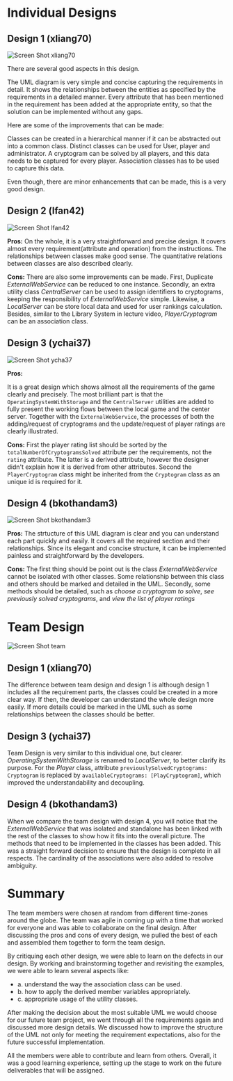# Individual Designs

## Design 1 (xliang70)

![Screen Shot xliang70](media/xliang70.png)

There are several good aspects in this design.

The UML diagram is very simple and concise capturing the requirements in detail. It shows the relationships between the entities as specified by the requirements in a detailed manner. Every attribute that has been mentioned in the requirement has been added at the appropriate entity, so that the solution can be implemented without any gaps.

Here are some of the improvements that can be made:

Classes can be created in a hierarchical manner if it can be abstracted out into a common class. Distinct classes can be used for User, player and administrator. A cryptogram can be solved by all players, and this data needs to be captured for every player. Association classes has to be used to capture this data.

Even though, there are minor enhancements that can be made, this is a very good design.

## Design 2 (lfan42)

![Screen Shot lfan42](media/lfan42.png)

**Pros:**
On the whole, it is a very straightforward and precise design. It covers almost every requirement(attribute and operation) from the instructions. The relationships between classes make good sense. The quantitative relations between classes are also described clearly.

**Cons:**
There are also some improvements can be made. First, Duplicate *ExternalWebService* can be reduced to one instance. Secondly, an extra utility class *CentralServer* can be used to assign identifiers to cryptograms, keeping the responsibility of *ExternalWebService* simple. Likewise, a *LocalServer* can be store local data and used for user rankings calculation. Besides, similar to the Library System in lecture video, *PlayerCryptogram* can be an association class.

## Design 3 (ychai37)

![Screen Shot ycha37](media/ychai37.png)

**Pros:**

It is a great design which shows almost all the requirements of the game clearly and precisely. The most brilliant part is that the `OperatingSystemWithStorage` and the `CentralServer` utilities are added to fully present the working flows between the local game and the center server. Together with the `ExternalWebService`, the processes of both the adding/request of cryptograms and the update/request of player ratings are clearly illustrated.

**Cons:**
First the player rating list should be sorted by the `totalNumberOfCryptogramsSolved` attribute per the requirements, not the `rating` attribute. The latter is a derived attribute, however the designer didn't explain how it is derived from other attributes. Second the `PlayerCryptogram` class might be inherited from the `Cryptogram` class as an unique id is required for it.

## Design 4 (bkothandam3)

![Screen Shot bkothandam3](media/bkothandam3.png)

**Pros:**
The strtucture of this UML diagram is clear and you can understand each part quickly and easily. It covers all the required section and their relationships. Since its elegant and concise structure, it can be implemented painless and straightforward by the developers.

**Cons:**
The first thing should be point out is the class *ExternalWebService* cannot be isolated with other classes. Some relationship between this class and others should be marked and detailed in the UML. Secondly, some methods should be detailed, such as *choose a cryptogram to solve*, *see previously solved cryptograms*, and *view the list of player ratings*

# Team Design

![Screen Shot team](media/team.png)
## Design 1 (xliang70)

The difference between team design and design 1 is although design 1 includes all the requirement parts, the classes could be created in a more clear way. If then, the developer can understand the whole design more easily. If more details could be marked in the UML such as some relationships between the classes should be better. 

## Design 3 (ychai37)

Team Design is very similar to this individual one, but clearer. *OperatingSystemWithStorage* is renamed to *LocalServer*, to better clarify its purpose. For the *Player* class, attribute `previouslySolvedCryptograms: Cryptogram` is replaced by `availableCryptograms: [PlayCryptogram]`, which improved the understandability and decoupling.

## Design 4 (bkothandam3)

When we compare the team design with design 4, you will notice that the *ExternalWebService* that was isolated and standalone has been linked with the rest of the classes to show how it fits into the overall picture. The methods that need to be implemented in the classes has been added. This was a straight forward decision to ensure that the design is complete in all respects. The cardinality of the associations were also added to resolve ambiguity.

# Summary

The team members were chosen at random from different time-zones around the globe. The team was agile in coming up with a time that worked for everyone and was able to collaborate on the final design. After discussing the pros and cons of every design, we pulled the best of each and assembled them together to form the team design.

By critiquing each other design, we were able to learn on the defects in our design. By working and brainstorming together and revisiting the examples, we were able to learn several aspects like:
- a. understand the way the association class can be used.
- b. how to apply the derived member variables appropriately.
- c. appropriate usage of the utility classes.

After making the decision about the most suitable UML we would choose for our future team project, we went through all the requirements again and discussed more design details. We discussed how to improve the structure of the UML not only for meeting the requirement expectations, also for the future successful implementation.


All the members were able to contribute and learn from others. Overall, it was a good learning experience, setting up the stage to work on the future deliverables that will be assigned.
